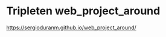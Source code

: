 # Tripleten web_project_around

<!-- Link para ver la pag publicada -->

https://sergioduranm.github.io/web_project_around/
